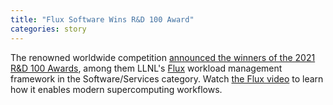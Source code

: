 ```yaml
---
title: "Flux Software Wins R&D 100 Award"
categories: story
---
```


The renowned worldwide competition [announced the winners of the 2021 R&D 100 Awards](https://www.rdworldonline.com/2021-rd-100-award-winners-announced-in-process-prototyping-and-software-services-categories/), among them LLNL's [Flux](http://flux-framework.org/) workload management framework in the Software/Services category. Watch [the Flux video](https://www.youtube.com/watch?v=YIwt51dyXOE) to learn how it enables modern supercomputing workflows.
